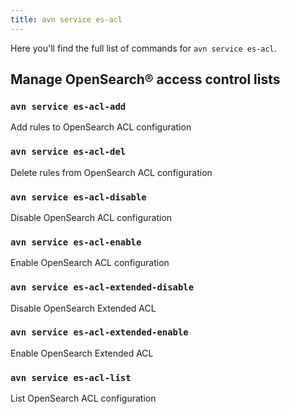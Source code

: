 ```yaml
---
title: avn service es-acl
---
```


Here you\'ll find the full list of commands for `avn service es-acl`.

## Manage OpenSearch® access control lists

### `avn service es-acl-add`

Add rules to OpenSearch ACL configuration

### `avn service es-acl-del`

Delete rules from OpenSearch ACL configuration

### `avn service es-acl-disable`

Disable OpenSearch ACL configuration

### `avn service es-acl-enable`

Enable OpenSearch ACL configuration

### `avn service es-acl-extended-disable`

Disable OpenSearch Extended ACL

### `avn service es-acl-extended-enable`

Enable OpenSearch Extended ACL

### `avn service es-acl-list`

List OpenSearch ACL configuration
